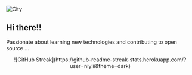![City](https://i.giphy.com/media/v1.Y2lkPTc5MGI3NjExNmM2bWhhcm9iOW85Y2Fxb3BlMHExZ2dkcmRvajgwcDNocXVuOXdqYyZlcD12MV9pbnRlcm5hbF9naWZfYnlfaWQmY3Q9Zw/NKEt9elQ5cR68/giphy.gif)

##                        Hi there!!
                     
Passionate about learning new technologies and contributing to open source ...
<div align="center">
![GitHub Streak](https://github-readme-streak-stats.herokuapp.com/?user=niylii&theme=dark)
</div>
